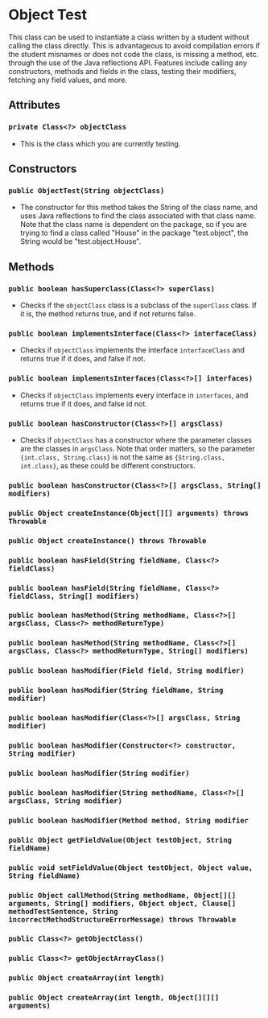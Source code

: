 # Object Test

This class can be used to instantiate a class written by a student without calling the class directly. This is
advantageous to avoid compilation errors if the student misnames or does not code the class, is missing a method, etc.
through the use of the Java reflections API. Features include calling any constructors, methods and fields in the class, 
testing their modifiers, fetching any field values, and more.

## Attributes

### `private Class<?> objectClass`

* This is the class which you are currently testing.

## Constructors

### `public ObjectTest(String objectClass)`

* The constructor for this method takes the String of the class name, and uses Java reflections to find the class
associated with that class name. Note that the class name is dependent on the package, so if you are trying to find a
class called "House" in the package "test.object", the String would be "test.object.House".

## Methods

###  `public boolean hasSuperclass(Class<?> superClass)`

* Checks if the `objectClass` class is a subclass of the `superClass` class. If it is, the method returns true, and if
not returns false.

###  `public boolean implementsInterface(Class<?> interfaceClass)`

* Checks if `objectClass` implements the interface `interfaceClass` and returns true if it does, and false if not.

### `public boolean implementsInterfaces(Class<?>[] interfaces)`

* Checks if `objectClass` implements every interface in `interfaces`, and returns true if it does, and false id not.

### `public boolean hasConstructor(Class<?>[] argsClass)`

* Checks if `objectClass` has a constructor where the parameter classes are the classes in `argsClass`. Note that order
matters, so the parameter `{int.class, String.class}` is not the same as `{String.class, int.class}`, as these could be
different constructors.

### `public boolean hasConstructor(Class<?>[] argsClass, String[] modifiers)`

### `public Object createInstance(Object[][] arguments) throws Throwable`

### `public Object createInstance() throws Throwable`

### `public boolean hasField(String fieldName, Class<?> fieldClass)`

### `public boolean hasField(String fieldName, Class<?> fieldClass, String[] modifiers)`

### `public boolean hasMethod(String methodName, Class<?>[] argsClass, Class<?> methodReturnType)`

### `public boolean hasMethod(String methodName, Class<?>[] argsClass, Class<?> methodReturnType, String[] modifiers)`

### `public boolean hasModifier(Field field, String modifier)`

### `public boolean hasModifier(String fieldName, String modifier)`

### `public boolean hasModifier(Class<?>[] argsClass, String modifier)`

### `public boolean hasModifier(Constructor<?> constructor, String modifier)`

### `public boolean hasModifier(String modifier)`

### `public boolean hasModifier(String methodName, Class<?>[] argsClass, String modifier)`

### `public boolean hasModifier(Method method, String modifier`

### `public Object getFieldValue(Object testObject, String fieldName)`

### `public void setFieldValue(Object testObject, Object value, String fieldName)`

### `public Object callMethod(String methodName, Object[][] arguments, String[] modifiers, Object object, Clause[] methodTestSentence, String incorrectMethodStructureErrorMessage) throws Throwable`

### `public Class<?> getObjectClass()`

### `public Class<?> getObjectArrayClass()`

### `public Object createArray(int length)`

### `public Object createArray(int length, Object[][][] arguments)`
